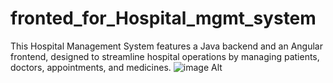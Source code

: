 # fronted_for_Hospital_mgmt_system
 This Hospital Management System features a Java backend and an Angular frontend, designed to streamline hospital operations by managing patients, doctors, appointments, and medicines.
![image Alt](https://raw.githubusercontent.com/surajchavhan1999/fronted_for_Hospital_mgmt_system/11af5ad0e4f059607a93d8bcbabb4bfcb4c2944c/Admin.png?token=BBZWPA5RJFM5UO6PYNBJUH3G2L3XM)
